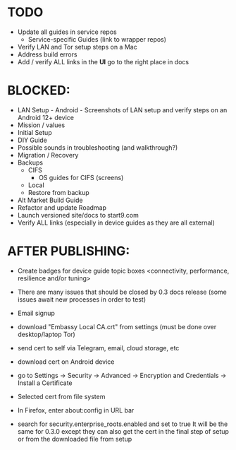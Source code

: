 # TODO
- Update all guides in service repos
    - Service-specific Guides (link to wrapper repos)
- Verify LAN and Tor setup steps on a Mac
- Address build errors
- Add / verify ALL links in the **UI** go to the right place in docs

# BLOCKED:
- LAN Setup - Android - Screenshots of LAN setup and verify steps on an Android 12+ device
- Mission / values
- Initial Setup
- DIY Guide
- Possible sounds in troubleshooting (and walkthrough?)
- Migration / Recovery
- Backups
    - CIFS
        - OS guides for CIFS (screens)
    - Local
    - Restore from backup
- Alt Market Build Guide
- Refactor and update Roadmap
- Launch versioned site/docs to start9.com
- Verify ALL links (especially in device guides as they are all external)

# AFTER PUBLISHING:
- Create badges for device guide topic boxes <connectivity, performance, resilience and/or tuning>
- There are many issues that should be closed by 0.3 docs release (some issues await new processes in order to test)
- Email signup


- download "Embassy Local CA.crt" from settings (must be done over desktop/laptop Tor)
- send cert to self via Telegram, email, cloud storage, etc
- download cert on Android device
- go to Settings -> Security -> Advanced -> Encryption and Credentials -> Install a Certificate
- Selected cert from file system
- In Firefox, enter about:config in URL bar
- search for security.enterprise_roots.enabled and set to true
It will be the same for 0.3.0 except they can also get the cert in the final step of setup or from the downloaded file from setup
